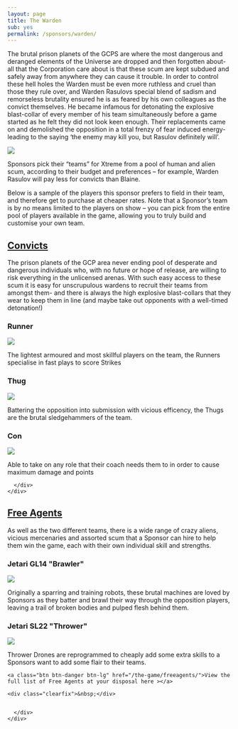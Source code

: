 ```yaml
---
layout: page
title: The Warden
sub: yes
permalink: /sponsors/warden/
---
```


<!-- for each faction -->

The brutal prison planets of the GCPS are where the most dangerous and deranged elements of the Universe are dropped and then forgotten about- all that the Corporation care about is that these scum are kept subdued and safely away from anywhere they can cause it trouble. In order to control these hell holes the Warden must be even more ruthless and cruel than those they rule over, and Warden Rasulovs special blend of sadism and remorseless brutality ensured he is as feared by his own colleagues as the convict themselves. He became infamous for detonating the explosive blast-collar of every member of his team simultaneously before a game started as he felt they did not look keen enough. Their replacements came on and demolished the opposition in a total frenzy of fear induced energy- leading to the saying ‘the enemy may kill you, but Rasulov definitely will’. 

<img class="img-thumbnail img-responsive pull-right" src="../img/xtreme-promo-image-11.jpg" />

Sponsors pick their “teams” for Xtreme from a pool of human and alien scum, according to their budget and preferences – for example, Warden Rasulov will pay less for convicts than Blaine.

Below is a sample of the players this sponsor prefers to field in their team, and therefore get to purchase at cheaper rates. Note that a Sponsor’s team is by no means limited to the players on show – you can pick from the entire pool of players available in the game, allowing you to truly build and customise your own team.

<div class="panel-group" id="accordion" role="tablist" aria-multiselectable="true">
  <div class="panel panel-default">
    <div class="panel-heading" role="tab" id="headingOne">
      <h2 class="panel-title">
	<a data-toggle="collapse" data-parent="#accordion" href="#collapseOne" aria-expanded="true" aria-controls="collapseOne">
	  Convicts
	</a>
      </h2>
    </div>
    <div id="collapseOne" class="panel-collapse collapse" role="tabpanel" aria-labelledby="headingOne">
      <div class="panel-body">

<!-- for each faction -->

The prison planets of the GCP area never ending pool of desperate and dangerous individuals who, with no future or hope of release, are willing to risk everything in the unlicensed arenas. With such easy access to these scum it is easy for unscrupulous wardens to recruit their teams from amongst them- and there is always the high explosive blast-collars that they wear to keep them in line (and maybe take out opponents with a well-timed detonation!)

<!-- Content Row -->
<div class="row">
<div class="col-md-4">
<h3>Runner</h3>
<a href="blaine/"><img src="../img/Zee Pirate_color-head.png" class="pull-left img-responsive " /></a>
<p>The lightest armoured and most skillful players on the team, the Runners specialise in fast plays to score Strikes</p>
</div>
<!-- /.col-md-4 -->
 <div class="col-md-4">
<h3>Thug</h3>
<a href="zees/"><img src="../img/Zee Pirate_color-head.png" class="pull-left img-responsive " /></a>
<p>Battering the opposition into submission with vicious efficency, the Thugs are the brutal sledgehammers of the team.</p>
</div>
<!-- /.col-md-4 -->
 <div class="col-md-4">
<h3>Con</h3>
<a href="zees/"><img src="../img/Zee Pirate_color-head.png" class="pull-left img-responsive " /></a>
<p>Able to take on any role that their coach needs them to in order to cause maximum damage and points</p>
</div>
<!-- /.col-md-4 -->
</div>
<!-- /.row -->

      </div>
    </div>
  </div>
  <div class="panel panel-default">
    <div class="panel-heading" role="tab" id="headingTwo">
      <h2 class="panel-title">
        <a class="collapsed" data-toggle="collapse" data-parent="#accordion" href="#collapseTwo" aria-expanded="false" aria-controls="collapseTwo">
          Free Agents
        </a>
      </h2>
    </div>
    <div id="collapseTwo" class="panel-collapse collapse" role="tabpanel" aria-labelledby="headingTwo">
      <div class="panel-body">

As well as the two different teams, there is a wide range of crazy aliens, vicious mercenaries and assorted scum that a Sponsor can hire to help them win the game, each with their own individual skill and strengths.

<!-- Content Row -->
<div class="row">
<div class="col-md-4">
<h3>Jetari GL14 "Brawler"</h3>
<a href="warden/"><img src="../img/Zee Pirate_color-head.png" class="pull-left img-responsive " /></a>
<p>Originally a sparring and training robots, these brutal machines are loved by Sponsors as they batter and brawl their way through the opposition players, leaving a trail of broken bodies and pulped flesh behind them.</p>
</div>
<!-- /.col-md-4 -->
 <div class="col-md-4">
<h3>Jetari SL22 "Thrower"</h3>
<a href="warden/"><img src="../img/Zee Pirate_color-head.png" class="pull-left img-responsive " /></a>
<p>Thrower Drones are reprogrammed to cheaply add some extra skills to a Sponsors want to add some flair to their teams.</p>
</div>
<!-- /.col-md-4 -->
</div>
<!-- /.row -->

	<a class="btn btn-danger btn-lg" href="/the-game/freeagents/">View the full list of Free Agents at your disposal here ></a>

	<div class="clearfix">&nbsp;</div>


      </div>
    </div>
  </div>
</div>

